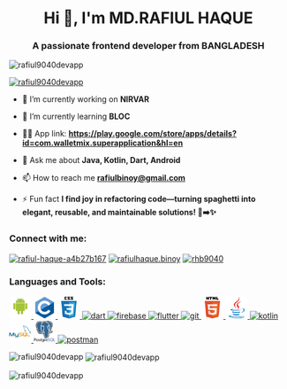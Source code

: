 <h1 align="center">Hi 👋, I'm MD.RAFIUL HAQUE</h1>
<h3 align="center">A passionate frontend developer from BANGLADESH</h3>

<p align="left"> <img src="https://komarev.com/ghpvc/?username=rafiul9040devapp&label=Profile%20views&color=0e75b6&style=flat" alt="rafiul9040devapp" /> </p>

<p align="left"> <a href="https://github.com/ryo-ma/github-profile-trophy"><img src="https://github-profile-trophy.vercel.app/?username=rafiul9040devapp" alt="rafiul9040devapp" /></a> </p>

- 🔭 I’m currently working on **NIRVAR**

- 🌱 I’m currently learning **BLOC**

- 👨‍💻 App link: **https://play.google.com/store/apps/details?id=com.walletmix.superapplication&hl=en**

- 💬 Ask me about **Java, Kotlin, Dart, Android**

- 📫 How to reach me **rafiulbinoy@gmail.com**

- ⚡ Fun fact **I find joy in refactoring code—turning spaghetti into elegant, reusable, and maintainable solutions! 🍝➡️✨**

<h3 align="left">Connect with me:</h3>
<p align="left">
<a href="https://linkedin.com/in/rafiul-haque-a4b27b167" target="blank"><img align="center" src="https://raw.githubusercontent.com/rahuldkjain/github-profile-readme-generator/master/src/images/icons/Social/linked-in-alt.svg" alt="rafiul-haque-a4b27b167" height="30" width="40" /></a>
<a href="https://fb.com/rafiulhaque.binoy" target="blank"><img align="center" src="https://raw.githubusercontent.com/rahuldkjain/github-profile-readme-generator/master/src/images/icons/Social/facebook.svg" alt="rafiulhaque.binoy" height="30" width="40" /></a>
<a href="https://www.leetcode.com/rhb9040" target="blank"><img align="center" src="https://raw.githubusercontent.com/rahuldkjain/github-profile-readme-generator/master/src/images/icons/Social/leet-code.svg" alt="rhb9040" height="30" width="40" /></a>
</p>

<h3 align="left">Languages and Tools:</h3>
<p align="left"> <a href="https://developer.android.com" target="_blank" rel="noreferrer"> <img src="https://raw.githubusercontent.com/devicons/devicon/master/icons/android/android-original-wordmark.svg" alt="android" width="40" height="40"/> </a> <a href="https://www.cprogramming.com/" target="_blank" rel="noreferrer"> <img src="https://raw.githubusercontent.com/devicons/devicon/master/icons/c/c-original.svg" alt="c" width="40" height="40"/> </a> <a href="https://www.w3schools.com/css/" target="_blank" rel="noreferrer"> <img src="https://raw.githubusercontent.com/devicons/devicon/master/icons/css3/css3-original-wordmark.svg" alt="css3" width="40" height="40"/> </a> <a href="https://dart.dev" target="_blank" rel="noreferrer"> <img src="https://www.vectorlogo.zone/logos/dartlang/dartlang-icon.svg" alt="dart" width="40" height="40"/> </a> <a href="https://firebase.google.com/" target="_blank" rel="noreferrer"> <img src="https://www.vectorlogo.zone/logos/firebase/firebase-icon.svg" alt="firebase" width="40" height="40"/> </a> <a href="https://flutter.dev" target="_blank" rel="noreferrer"> <img src="https://www.vectorlogo.zone/logos/flutterio/flutterio-icon.svg" alt="flutter" width="40" height="40"/> </a> <a href="https://git-scm.com/" target="_blank" rel="noreferrer"> <img src="https://www.vectorlogo.zone/logos/git-scm/git-scm-icon.svg" alt="git" width="40" height="40"/> </a> <a href="https://www.w3.org/html/" target="_blank" rel="noreferrer"> <img src="https://raw.githubusercontent.com/devicons/devicon/master/icons/html5/html5-original-wordmark.svg" alt="html5" width="40" height="40"/> </a> <a href="https://www.java.com" target="_blank" rel="noreferrer"> <img src="https://raw.githubusercontent.com/devicons/devicon/master/icons/java/java-original.svg" alt="java" width="40" height="40"/> </a> <a href="https://kotlinlang.org" target="_blank" rel="noreferrer"> <img src="https://www.vectorlogo.zone/logos/kotlinlang/kotlinlang-icon.svg" alt="kotlin" width="40" height="40"/> </a> <a href="https://www.mysql.com/" target="_blank" rel="noreferrer"> <img src="https://raw.githubusercontent.com/devicons/devicon/master/icons/mysql/mysql-original-wordmark.svg" alt="mysql" width="40" height="40"/> </a> <a href="https://www.postgresql.org" target="_blank" rel="noreferrer"> <img src="https://raw.githubusercontent.com/devicons/devicon/master/icons/postgresql/postgresql-original-wordmark.svg" alt="postgresql" width="40" height="40"/> </a> <a href="https://postman.com" target="_blank" rel="noreferrer"> <img src="https://www.vectorlogo.zone/logos/getpostman/getpostman-icon.svg" alt="postman" width="40" height="40"/> </a> </p>

<p><img align="left" src="https://github-readme-stats.vercel.app/api/top-langs?username=rafiul9040devapp&show_icons=true&locale=en&layout=compact" alt="rafiul9040devapp" /></p>

<p>&nbsp;<img align="center" src="https://github-readme-stats.vercel.app/api?username=rafiul9040devapp&show_icons=true&locale=en" alt="rafiul9040devapp" /></p>

<p><img align="center" src="https://github-readme-streak-stats.herokuapp.com/?user=rafiul9040devapp&" alt="rafiul9040devapp" /></p>

